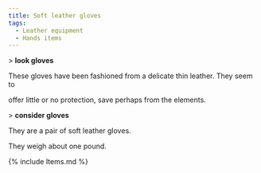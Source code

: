 ```yaml
---
title: Soft leather gloves
tags:
  - Leather equipment
  - Hands items
---
```

\> **look gloves**

These gloves have been fashioned from a delicate thin leather. They seem
to

offer little or no protection, save perhaps from the elements.

\> **consider gloves**

They are a pair of soft leather gloves.

They weigh about one pound.

{% include Items.md %}
